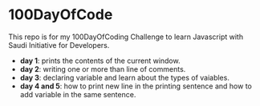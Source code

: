 # 100DayOfCode
This repo is for my 100DayOfCoding Challenge to learn Javascript with Saudi Initiative for Developers.
- <b>day 1</b>: prints the contents of the current window.
- <b>day 2</b>: writing one or more than line of comments.
- <b>day 3</b>: declaring variable and learn about the types of vaiables.
- <b>day 4 and 5</b>: how to print new line in the printing sentence and how to add variable in the same sentence.
